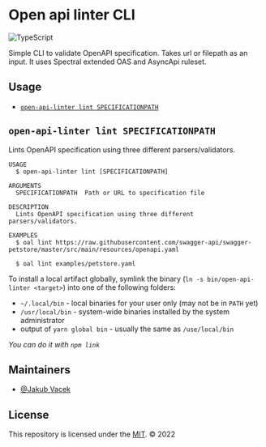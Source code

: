 # Open api linter CLI

![TypeScript](https://img.shields.io/badge/%3C%2F%3E-Typescript-blue)

Simple CLI to validate OpenAPI specification. Takes url or filepath as an input. It uses Spectral extended OAS and AsyncApi ruleset.

## Usage

  <!-- commands -->
* [`open-api-linter lint SPECIFICATIONPATH`](#open-api-linter-lint-specificationpath)

## `open-api-linter lint SPECIFICATIONPATH`

Lints OpenAPI specification using three different parsers/validators.

```
USAGE
  $ open-api-linter lint [SPECIFICATIONPATH]

ARGUMENTS
  SPECIFICATIONPATH  Path or URL to specification file

DESCRIPTION
  Lints OpenAPI specification using three different parsers/validators.

EXAMPLES
  $ oal lint https://raw.githubusercontent.com/swagger-api/swagger-petstore/master/src/main/resources/openapi.yaml

  $ oal lint examples/petstore.yaml
```
<!-- commandsstop -->

To install a local artifact globally, symlink the binary (`ln -s bin/open-api-linter <target>`) into one of the following folders:

- `~/.local/bin` - local binaries for your user only (may not be in `PATH` yet)
- `/usr/local/bin` - system-wide binaries installed by the system administrator
- output of `yarn global bin` - usually the same as `/use/local/bin`

*You can do it with `npm link`*

## Maintainers

- [@Jakub Vacek](https://github.com/Jakub-Vacek)

## License

This repository is licensed under the [MIT](LICENSE).
© 2022
